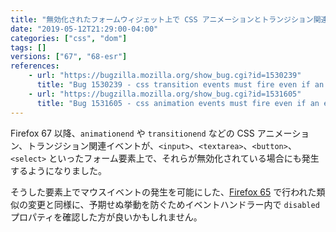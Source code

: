 ```yaml
---
title: "無効化されたフォームウィジェット上で CSS アニメーションとトランジション関連のイベントが発生するようになりました"
date: "2019-05-12T21:29:00-04:00"
categories: ["css", "dom"]
tags: []
versions: ["67", "68-esr"]
references:
    - url: "https://bugzilla.mozilla.org/show_bug.cgi?id=1530239"
      title: "Bug 1530239 - css transition events must fire even if an element is disabled"
    - url: "https://bugzilla.mozilla.org/show_bug.cgi?id=1531605"
      title: "Bug 1531605 - css animation events must fire even if an element is disabled"
---
```

Firefox 67 以降、`animationend` や `transitionend` などの CSS アニメーション、トランジション関連イベントが、`<input>`、`<textarea>`、`<button>`、`<select>` といったフォーム要素上で、それらが無効化されている場合にも発生するようになりました。

そうした要素上でマウスイベントの発生を可能にした、[Firefox 65](https://www.fxsitecompat.dev/ja/docs/2018/events-are-now-dispatched-on-disabled-form-widgets/) で行われた類似の変更と同様に、予期せぬ挙動を防ぐためイベントハンドラー内で `disabled` プロパティを確認した方が良いかもしれません。
